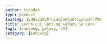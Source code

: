 ```yaml
---
author: tokodab
type: product
featimg: 12HHiZZW5OTUEavJuROwUTQLo7uJFsXMO
title: Leona LoL Samsung Galaxy S9 Case
tags: [samsung, galaxy, s9]
category: [samsung]
---
```

